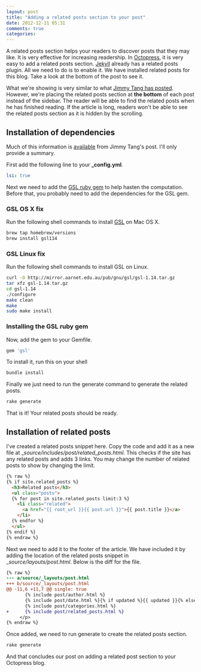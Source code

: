 ```yaml
---
layout: post
title: "Adding a related posts section to your post"
date: 2012-12-11 05:31
comments: true
categories:
---
```


A related posts section helps your readers to discover posts that they may like. It is very effective for increasing readership. In [Octopress](http://octopress.org), it is very easy to add a related posts section. [Jekyll](https://github.com/mojombo/jekyll) already has a related posts plugin. All we need to do is to enable it. We have installed related posts for this blog. Take a look at the bottom of the post to see it.

<!-- more -->

What we're showing is very similar to what [Jimmy Tang has posted](https://github.com/jcftang/octopress-relatedposts). However, we're placing the related posts section at __the bottom__ of each post instead of the sidebar. The reader will be able to find the related posts when he has finished reading. If the article is long, readers won't be able to see the related posts section as it is hidden by the scrolling.

## Installation of dependencies

Much of this information is [available](https://github.com/jcftang/octopress-relatedposts) from Jimmy Tang's post. I'll only provide a summary.

First add the following line to your <b>_config.yml</b>.

``` yml _config.yml
lsi: true
```

Next we need to add the [GSL ruby gem](https://rubygems.org/gems/gsl) to help hasten the computation. Before that, you probably need to add the dependencies for the GSL gem.

### GSL OS X fix

Run the following shell commands to install [GSL](http://www.gnu.org/software/gsl/) on Mac OS X.

``` sh
brew tap homebrew/versions
brew install gsl114
```

### GSL Linux fix

Run the following shell commands to install GSL on Linux.

``` sh
curl -O http://mirror.aarnet.edu.au/pub/gnu/gsl/gsl-1.14.tar.gz
tar xfz gsl-1.14.tar.gz
cd gsl-1.14
./configure
make clean
make
sudo make install
```

### Installing the GSL ruby gem

Now, add the gem to your Gemfile.

``` ruby Gemfile
gem 'gsl'
```

To install it, run this on your shell

``` sh
bundle install
```

Finally we just need to run the generate command to generate the related posts.

``` sh
rake generate
```

That is it! Your related posts should be ready.

## Installation of related posts

I've created a related posts snippet here. Copy the code and add it as a new file at __source/_includes/post/related_posts.html__. This checks if the site has any related posts and adds 3 links. You may change the number of related posts to show by changing the limit.

``` html source/_includes/post/related_posts.html
{% raw %}
{% if site.related_posts %}
  <h3>Related posts</h3>
  <ul class="posts">
  {% for post in site.related_posts limit:3 %}
    <li class="related">
      <a href="{{ root_url }}{{ post.url }}">{{ post.title }}</a>
    </li>
  {% endfor %}
  </ul>
{% endif %}
{% endraw %}
```

Next we need to add it to the footer of the article. We have included it by adding the location of the related posts snippet in __source/_layouts/post.html__. Below is the diff for the file.

``` diff source/_layouts/post.html
{% raw %}
--- a/source/_layouts/post.html
+++ b/source/_layouts/post.html
@@ -11,6 +11,7 @@ single: true
       {% include post/author.html %}
       {% include post/date.html %}{% if updated %}{{ updated }}{% else %}{{ time }}{% endif %}
       {% include post/categories.html %}
+      {% include post/related_posts.html %}
     </p>
{% endraw %}
```

Once added, we need to run generate to create the related posts section.

``` sh
rake generate
```

And that concludes our post on adding a related post section to your Octopress blog.
